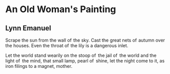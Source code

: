 # An Old Woman's Painting
## Lynn Emanuel
Scrape the sun from the wall of  the sky.
Cast the great nets of  autumn over the houses.
Even the throat of  the lily is a dangerous inlet.

Let the world stand wearily on the stoop of  the jail
of  the world and the light of  the mind, that small lamp,
pearl of  shine, let the night come to it, as iron filings to a magnet,
mother.